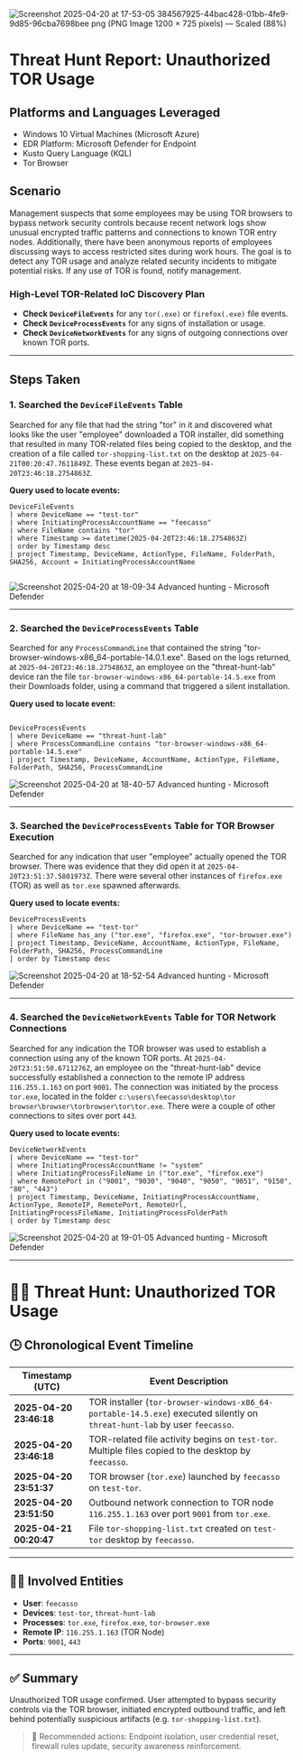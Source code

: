 ![Screenshot 2025-04-20 at 17-53-05 384567925-44bac428-01bb-4fe9-9d85-96cba7698bee png (PNG Image 1200 × 725 pixels) — Scaled (88%)](https://github.com/user-attachments/assets/81104102-92d5-47ce-bcda-c03bccb64d9c)

# Threat Hunt Report: Unauthorized TOR Usage

## Platforms and Languages Leveraged
- Windows 10 Virtual Machines (Microsoft Azure)
- EDR Platform: Microsoft Defender for Endpoint
- Kusto Query Language (KQL)
- Tor Browser

##  Scenario

Management suspects that some employees may be using TOR browsers to bypass network security controls because recent network logs show unusual encrypted traffic patterns and connections to known TOR entry nodes. Additionally, there have been anonymous reports of employees discussing ways to access restricted sites during work hours. The goal is to detect any TOR usage and analyze related security incidents to mitigate potential risks. If any use of TOR is found, notify management.

### High-Level TOR-Related IoC Discovery Plan

- **Check `DeviceFileEvents`** for any `tor(.exe)` or `firefox(.exe)` file events.
- **Check `DeviceProcessEvents`** for any signs of installation or usage.
- **Check `DeviceNetworkEvents`** for any signs of outgoing connections over known TOR ports.

---

## Steps Taken

### 1. Searched the `DeviceFileEvents` Table

Searched for any file that had the string "tor" in it and discovered what looks like the user "employee" downloaded a TOR installer, did something that resulted in many TOR-related files being copied to the desktop, and the creation of a file called `tor-shopping-list.txt` on the desktop at `2025-04-21T00:20:47.7611849Z`. These events began at `2025-04-20T23:46:18.2754863Z`.

**Query used to locate events:**

```kql
DeviceFileEvents  
| where DeviceName == "test-tor"  
| where InitiatingProcessAccountName == "feecasso"  
| where FileName contains "tor"  
| where Timestamp >= datetime(2025-04-20T23:46:18.2754863Z)  
| order by Timestamp desc  
| project Timestamp, DeviceName, ActionType, FileName, FolderPath, SHA256, Account = InitiatingProcessAccountName


```
![Screenshot 2025-04-20 at 18-09-34 Advanced hunting - Microsoft Defender](https://github.com/user-attachments/assets/fb340bed-540b-4108-8d65-ed343b2297fe)


---

### 2. Searched the `DeviceProcessEvents` Table

Searched for any `ProcessCommandLine` that contained the string "tor-browser-windows-x86_64-portable-14.0.1.exe". Based on the logs returned, at `2025-04-20T23:46:18.2754863Z`, an employee on the "threat-hunt-lab" device ran the file `tor-browser-windows-x86_64-portable-14.5.exe` from their Downloads folder, using a command that triggered a silent installation.

**Query used to locate event:**

```kql

DeviceProcessEvents  
| where DeviceName == "threat-hunt-lab"  
| where ProcessCommandLine contains "tor-browser-windows-x86_64-portable-14.5.exe"  
| project Timestamp, DeviceName, AccountName, ActionType, FileName, FolderPath, SHA256, ProcessCommandLine
```
![Screenshot 2025-04-20 at 18-40-57 Advanced hunting - Microsoft Defender](https://github.com/user-attachments/assets/2bdb61da-745a-433f-a2a7-608b260546f4)

---

### 3. Searched the `DeviceProcessEvents` Table for TOR Browser Execution

Searched for any indication that user "employee" actually opened the TOR browser. There was evidence that they did open it at `2025-04-20T23:51:37.5801973Z`. There were several other instances of `firefox.exe` (TOR) as well as `tor.exe` spawned afterwards.

**Query used to locate events:**

```kql
DeviceProcessEvents  
| where DeviceName == "test-tor"  
| where FileName has_any ("tor.exe", "firefox.exe", "tor-browser.exe")  
| project Timestamp, DeviceName, AccountName, ActionType, FileName, FolderPath, SHA256, ProcessCommandLine  
| order by Timestamp desc
```
![Screenshot 2025-04-20 at 18-52-54 Advanced hunting - Microsoft Defender](https://github.com/user-attachments/assets/5a435571-7693-401e-83d0-bf10f0f00ff1)

---
### 4. Searched the `DeviceNetworkEvents` Table for TOR Network Connections

Searched for any indication the TOR browser was used to establish a connection using any of the known TOR ports. At `2025-04-20T23:51:50.6711276Z`, an employee on the "threat-hunt-lab" device successfully established a connection to the remote IP address `116.255.1.163` on port `9001`. The connection was initiated by the process `tor.exe`, located in the folder `c:\users\feecasso\desktop\tor browser\browser\torbrowser\tor\tor.exe`. There were a couple of other connections to sites over port `443`.

**Query used to locate events:**

```kql
DeviceNetworkEvents  
| where DeviceName == "test-tor"  
| where InitiatingProcessAccountName != "system"  
| where InitiatingProcessFileName in ("tor.exe", "firefox.exe")  
| where RemotePort in ("9001", "9030", "9040", "9050", "9051", "9150", "80", "443")  
| project Timestamp, DeviceName, InitiatingProcessAccountName, ActionType, RemoteIP, RemotePort, RemoteUrl, InitiatingProcessFileName, InitiatingProcessFolderPath  
| order by Timestamp desc
```
![Screenshot 2025-04-20 at 19-01-05 Advanced hunting - Microsoft Defender](https://github.com/user-attachments/assets/78dbec83-76f9-4e90-a78e-9ed9dae7b93a)


---
# 🕵️‍♂️ Threat Hunt: Unauthorized TOR Usage

## 🕒 Chronological Event Timeline

| Timestamp (UTC)           | Event Description                                                                 |
|---------------------------|------------------------------------------------------------------------------------|
| **2025-04-20 23:46:18**   | TOR installer (`tor-browser-windows-x86_64-portable-14.5.exe`) executed silently on `threat-hunt-lab` by user `feecasso`. |
| **2025-04-20 23:46:18**   | TOR-related file activity begins on `test-tor`. Multiple files copied to the desktop by `feecasso`. |
| **2025-04-20 23:51:37**   | TOR browser (`tor.exe`) launched by `feecasso` on `test-tor`.                                                          |
| **2025-04-20 23:51:50**   | Outbound network connection to TOR node `116.255.1.163` over port `9001` from `tor.exe`.                              |
| **2025-04-21 00:20:47**   | File `tor-shopping-list.txt` created on `test-tor` desktop by `feecasso`.                                             |

---

## 🧑‍💻 Involved Entities

- **User**: `feecasso`  
- **Devices**: `test-tor`, `threat-hunt-lab`  
- **Processes**: `tor.exe`, `firefox.exe`, `tor-browser.exe`  
- **Remote IP**: `116.255.1.163` (TOR Node)  
- **Ports**: `9001`, `443`

---

## ✅ Summary

Unauthorized TOR usage confirmed. User attempted to bypass security controls via the TOR browser, initiated encrypted outbound traffic, and left behind potentially suspicious artifacts (e.g. `tor-shopping-list.txt`).

> 🔐 Recommended actions: Endpoint isolation, user credential reset, firewall rules update, security awareness reinforcement.




